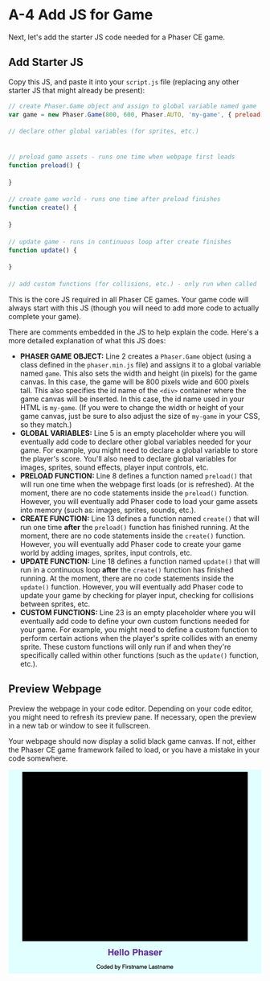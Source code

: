 # A-4 Add JS for Game

Next, let's add the starter JS code needed for a Phaser CE game.

## Add Starter JS

Copy this JS, and paste it into your `script.js` file \(replacing any other starter JS that might already be present\):

```javascript
// create Phaser.Game object and assign to global variable named game
var game = new Phaser.Game(800, 600, Phaser.AUTO, 'my-game', { preload: preload, create: create, update: update });

// declare other global variables (for sprites, etc.)


// preload game assets - runs one time when webpage first loads
function preload() {

}

// create game world - runs one time after preload finishes
function create() {

}

// update game - runs in continuous loop after create finishes
function update() {

}

// add custom functions (for collisions, etc.) - only run when called

```

This is the core JS required in all Phaser CE games. Your game code will always start with this JS \(though you will need to add more code to actually complete your game\).

There are comments embedded in the JS to help explain the code. Here's a more detailed explanation of what this JS does:

* **PHASER GAME OBJECT:**  Line 2 creates a `Phaser.Game` object \(using a class defined in the `phaser.min.js` file\) and assigns it to a global variable named `game`. This also sets the width and height \(in pixels\) for the game canvas. In this case, the game will be 800 pixels wide and 600 pixels tall. This also specifies the id name of the `<div>` container where the game canvas will be inserted. In this case, the id name used in your HTML is `my-game`. \(If you were to change the width or height of your game canvas, just be sure to also adjust the size of `my-game` in your CSS, so they match.\)
* **GLOBAL VARIABLES:**  Line 5 is an empty placeholder where you will eventually add code to declare other global variables needed for your game. For example, you might need to declare a global variable to store the player's score.  You'll also need to declare global variables for images, sprites, sound effects, player input controls, etc. 
* **PRELOAD FUNCTION:**  Line 8 defines a function named `preload()` that will run one time when the webpage first loads \(or is refreshed\). At the moment, there are no code statements inside the `preload()` function. However, you will eventually add Phaser code to load your game assets into memory \(such as: images, sprites, sounds, etc.\).
* **CREATE FUNCTION:**  Line 13 defines a function named `create()` that will run one time **after** the `preload()` function has finished running. At the moment, there are no code statements inside the `create()` function. However, you will eventually add Phaser code to create your game world by adding images, sprites, input controls, etc.
* **UPDATE FUNCTION:**  Line 18 defines a function named `update()` that will run in a continuous loop **after** the `create()` function has finished running. At the moment, there are no code statements inside the `update()` function. However, you will eventually add Phaser code to update your game by checking for player input, checking for collisions between sprites, etc. 
* **CUSTOM FUNCTIONS:**  Line 23 is an empty placeholder where you will eventually add code to define your own custom functions needed for your game. For example, you might need to define a custom function to perform certain actions when the player's sprite collides with an enemy sprite. These custom functions will only run if and when they're specifically called within other functions \(such as the `update()` function, etc.\).

## Preview Webpage

Preview the webpage in your code editor. Depending on your code editor, you might need to refresh its preview pane. If necessary, open the preview in a new tab or window to see it fullscreen.

Your webpage should now display a solid black game canvas. If not, either the Phaser CE game framework failed to load, or you have a mistake in your code somewhere.

![](../../.gitbook/assets/hello-phaser-js-preview.jpg)

